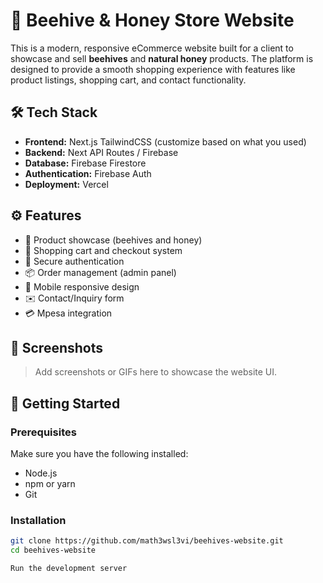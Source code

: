 # 🍯 Beehive & Honey Store Website

This is a modern, responsive eCommerce website built for a client to showcase and sell **beehives** and **natural honey** products. The platform is designed to provide a smooth shopping experience with features like product listings, shopping cart, and contact functionality.

## 🛠️ Tech Stack

- **Frontend:** Next.js  TailwindCSS (customize based on what you used)
- **Backend:** Next API Routes / Firebase 
- **Database:** Firebase Firestore
- **Authentication:** Firebase Auth 
- **Deployment:** Vercel

## ⚙️ Features

- 🐝 Product showcase (beehives and honey)
- 🛒 Shopping cart and checkout system
- 🔐 Secure authentication 
- 📦 Order management (admin panel)
- 📱 Mobile responsive design
- ✉️ Contact/Inquiry form
- 💳 Mpesa integration

## 📸 Screenshots

> Add screenshots or GIFs here to showcase the website UI.

## 🚀 Getting Started

### Prerequisites

Make sure you have the following installed:

- Node.js
- npm or yarn
- Git

### Installation

```bash
git clone https://github.com/math3wsl3vi/beehives-website.git
cd beehives-website

Run the development server
